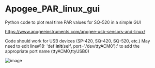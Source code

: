 # Apogee_PAR_linux_gui
Python code to plot real time PAR values for SQ-520 in a simple GUI

https://www.apogeeinstruments.com/apogee-usb-sensors-and-linux/

Code should work for USB devices (SP-420, SQ-420, SQ-520, etc.)
May need to edit line#18: 'def __init__(self, port='/dev/ttyACM0'):' to add the appropriate port name (ttyACM0,ttyUSB0)

![image](https://user-images.githubusercontent.com/117418518/228246914-8a3d3832-0a7e-4c11-9dba-14142b7054a2.png)
